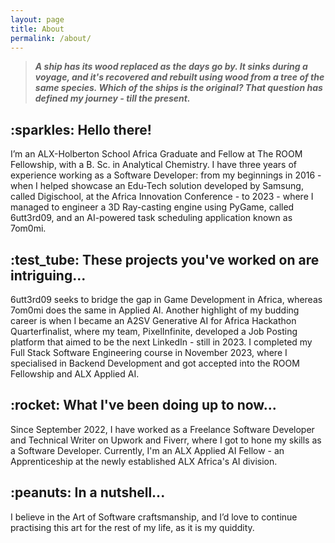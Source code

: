 ```yaml
---
layout: page
title: About
permalink: /about/
---
```


> ***A ship has its wood replaced as the days go by. It sinks during a voyage, and it's recovered and rebuilt using wood from a tree of the same species. Which of the ships is the original? That question has defined my journey - till the present.***

<h2 markdown='1'>
:sparkles: Hello there!
</h2>

I’m an ALX-Holberton School Africa Graduate and Fellow at The ROOM Fellowship, with a B. Sc. in Analytical Chemistry. I have three years of experience working as a Software Developer: from my beginnings in 2016 - when I helped showcase an Edu-Tech solution developed by Samsung, called Digischool, at the Africa Innovation Conference - to 2023 - where I managed to engineer a 3D Ray-casting engine using PyGame, called 6utt3rd09, and an AI-powered task scheduling application known as 7om0mi.

<h2 markdown='1'>
:test_tube: These projects you've worked on are intriguing...
</h2>

6utt3rd09 seeks to bridge the gap in Game Development in Africa, whereas 7om0mi does the same in Applied AI. Another highlight of my budding career is when I became an A2SV Generative AI for Africa Hackathon Quarterfinalist, where my team, PixelInfinite, developed a Job Posting platform that aimed to be the next LinkedIn - still in 2023. I completed my Full Stack Software Engineering course in November 2023, where I specialised in Backend Development and got accepted into the ROOM Fellowship and ALX Applied AI.

<h2 markdown='1'>
:rocket: What I've been doing up to now...
</h2>

Since September 2022, I have worked as a Freelance Software Developer and Technical Writer on Upwork and Fiverr, where I got to hone my skills as a Software Developer. Currently, I'm an ALX Applied AI Fellow - an Apprenticeship at the newly established ALX Africa's AI division.

<h2 markdown='1'>
:peanuts: In a nutshell...
</h2>

I believe in the Art of Software craftsmanship, and I’d love to continue practising this art for the rest of my life, as it is my quiddity.
